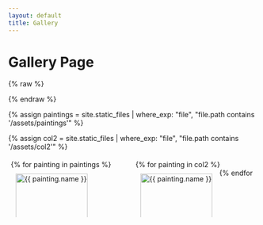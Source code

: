 ```yaml
---
layout: default
title: Gallery
---
```


# Gallery Page

{% raw %}
<style>
.column {
  width: 50%;
  box-sizing: border-box;
  padding: 5px;
}

@media (max-width: 768px) {
  .column {
    width: 100%;
    float: none;
  }
}

.gallery {
  display: flex;
  justify-content: space-between;
  flex-wrap: wrap;
}

.gallery-item {
  margin-bottom: 10px;
  display: inline-block;
  vertical-align: top;
  box-sizing: border-box;
  padding: 10px;
}

.gallery-item img {
  width: 100%;
  height: auto;
  transition: transform 0.3s;
}
    
.gallery-item:hover img {
  transform: scale(1.1);
}

@media (max-width: 768px) {
  .gallery-item {
    width: 100%;
  }
}
</style>
{% endraw %}

{% assign paintings = site.static_files | where_exp: "file", "file.path contains '/assets/paintings'" %}

{% assign col2 = site.static_files | where_exp: "file", "file.path contains '/assets/col2'" %}
<link rel="stylesheet" href="https://cdnjs.cloudflare.com/ajax/libs/lightbox2/2.11.3/css/lightbox.min.css">
<script src="https://cdnjs.cloudflare.com/ajax/libs/lightbox2/2.11.3/js/lightbox.min.js"></script>

<div class="gallery">
  <div class="column">
    {% for painting in paintings %}
<div class="gallery-item">
  <a href="{{ painting.path | relative_url }}" data-lightbox="gallery" data-title="{{ painting.name }}">
    <img src="{{ painting.path | relative_url }}" alt="{{ painting.name }}" loading="lazy">
  </a>
</div>

    {% endfor %}
  </div>
  
  <div class="column">
    {% for painting in col2 %}

<div class="gallery-item">
  <a href="{{ painting.path | relative_url }}" data-lightbox="gallery" data-title="{{ painting.name }}">
    <img src="{{ painting.path | relative_url }}" alt="{{ painting.name }}" loading="lazy">
  </a>
</div>
    {% endfor %}
  </div>
</div>
<script>
  lightbox.option({
    'resizeDuration': 200,
    'wrapAround': true,
    'showImageNumberLabel': false, 
    'disableScrolling': true, 
    'alwaysShowNavOnTouchDevices': true, // Optional: Show navigation buttons on touch devices
    'albumLabel': 'Image %1 of %2', // Optional: Customize the album label
    'fadeDuration': 300, // Optional: Customize the fade-in/out duration
    'closeButtonCaption': '&times;', // Custom close button caption ('&times;' is the HTML code for 'x')
  });
</script>


